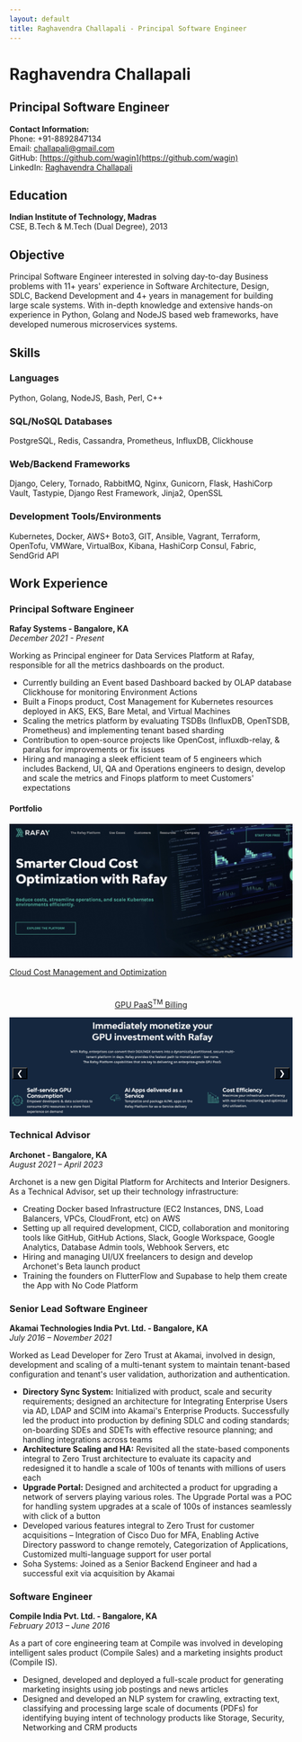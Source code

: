 ```yaml
---
layout: default
title: Raghavendra Challapali - Principal Software Engineer
---
```


# Raghavendra Challapali
## Principal Software Engineer

**Contact Information:**  
Phone: +91-8892847134  
Email: challapali@gmail.com  
GitHub: [https://github.com/wagin](https://github.com/wagin)  
LinkedIn: [Raghavendra Challapali](https://www.linkedin.com/in/raghavendra-challapali)

## Education
**Indian Institute of Technology, Madras**  
CSE, B.Tech & M.Tech (Dual Degree), 2013

## Objective
Principal Software Engineer interested in solving day-to-day Business problems with 11+ years' experience in Software Architecture, Design, SDLC, Backend Development and 4+ years in management for building large scale systems. With in-depth knowledge and extensive hands-on experience in Python, Golang and NodeJS based web frameworks, have developed numerous microservices systems.

## Skills

### Languages
Python, Golang, NodeJS, Bash, Perl, C++

### SQL/NoSQL Databases
PostgreSQL, Redis, Cassandra, Prometheus, InfluxDB, Clickhouse

### Web/Backend Frameworks
Django, Celery, Tornado, RabbitMQ, Nginx, Gunicorn, Flask, HashiCorp Vault, Tastypie, Django Rest Framework, Jinja2, OpenSSL

### Development Tools/Environments
Kubernetes, Docker, AWS+ Boto3, GIT, Ansible, Vagrant, Terraform, OpenTofu, VMWare, VirtualBox, Kibana, HashiCorp Consul, Fabric, SendGrid API

## Work Experience

### Principal Software Engineer
**Rafay Systems - Bangalore, KA**  
*December 2021 - Present*

Working as Principal engineer for Data Services Platform at Rafay, responsible for all the metrics dashboards on the product.

- Currently building an Event based Dashboard backed by OLAP database Clickhouse for monitoring Environment Actions
- Built a Finops product, Cost Management for Kubernetes resources deployed in AKS, EKS, Bare Metal, and Virtual Machines
- Scaling the metrics platform by evaluating TSDBs (InfluxDB, OpenTSDB, Prometheus) and implementing tenant based sharding
- Contribution to open-source projects like OpenCost, influxdb-relay, & paralus for improvements or fix issues
- Hiring and managing a sleek efficient team of 5 engineers which includes Backend, UI, QA and Operations engineers to design, develop and scale the metrics and Finops platform to meet Customers' expectations

#### Portfolio
<div style="display: flex; flex-wrap: wrap; gap: 10px;">
  <div style="width: 800px;">
    <a href="https://rafay.co/cloud-cost-optimization" target="_blank" rel="noopener noreferrer">
      <img src="/assets/images/cost-management.jpg" alt="Cloud Cost Management and Optimization" style="width: 100%; height: auto;">
      <p>Cloud Cost Management and Optimization</p>
    </a>
  </div>
  <div style="width: 1000px; position: relative;">
    <a href="https://rafay.co/gpu-paas/" target="_blank" rel="noopener noreferrer" style="display: block; text-align: center; margin-top: 5px;"><p style="text-align: center;">GPU PaaS<sup>TM</sup> Billing</p></a>
    <div class="carousel" style="position: relative; overflow: hidden; width: 100%; height: 100%;">
      <div class="slides" style="display: flex; transition: transform 0.5s ease;">
        <img src="/assets/images/gpu-paas.jpg" alt="GPU PaaS<sup>TM</sup>" style="width: 100%; flex-shrink: 0;">
        <img src="/assets/images/paas-billing.jpg" alt="PaaS Billing and Chargeback" style="width: 100%; flex-shrink: 0;">
      </div>
      <button onclick="prevSlide(this)" style="position: absolute; left: 5px; top: 40%; background: rgba(0,0,0,0.5); color: white;">❮</button>
      <button onclick="nextSlide(this)" style="position: absolute; right: 5px; top: 40%; background: rgba(0,0,0,0.5); color: white;">❯</button>
    </div>
  </div>
</div>

<script>
function nextSlide(btn) {
  const slides = btn.parentElement.querySelector('.slides');
  const total = slides.children.length;
  const current = parseInt(slides.getAttribute('data-index') || 0);
  const next = (current + 1) % total;
  slides.style.transform = `translateX(-${next * 100}%)`;
  slides.setAttribute('data-index', next);
}

function prevSlide(btn) {
  const slides = btn.parentElement.querySelector('.slides');
  const total = slides.children.length;
  const current = parseInt(slides.getAttribute('data-index') || 0);
  const prev = (current - 1 + total) % total;
  slides.style.transform = `translateX(-${prev * 100}%)`;
  slides.setAttribute('data-index', prev);
}
</script>


### Technical Advisor
**Archonet - Bangalore, KA**  
*August 2021 – April 2023*

Archonet is a new gen Digital Platform for Architects and Interior Designers. As a Technical Advisor, set up their technology infrastructure:

- Creating Docker based Infrastructure (EC2 Instances, DNS, Load Balancers, VPCs, CloudFront, etc) on AWS
- Setting up all required development, CICD, collaboration and monitoring tools like GitHub, GitHub Actions, Slack, Google Workspace, Google Analytics, Database Admin tools, Webhook Servers, etc
- Hiring and managing UI/UX freelancers to design and develop Archonet's Beta launch product
- Training the founders on FlutterFlow and Supabase to help them create the App with No Code Platform

### Senior Lead Software Engineer
**Akamai Technologies India Pvt. Ltd. - Bangalore, KA**  
*July 2016 – November 2021*

Worked as Lead Developer for Zero Trust at Akamai, involved in design, development and scaling of a multi-tenant system to maintain tenant-based configuration and tenant's user validation, authorization and authentication.

- **Directory Sync System:** Initialized with product, scale and security requirements; designed an architecture for Integrating Enterprise Users via AD, LDAP and SCIM into Akamai's Enterprise Products. Successfully led the product into production by defining SDLC and coding standards; on-boarding SDEs and SDETs with effective resource planning; and handling integrations across teams
- **Architecture Scaling and HA:** Revisited all the state-based components integral to Zero Trust architecture to evaluate its capacity and redesigned it to handle a scale of 100s of tenants with millions of users each
- **Upgrade Portal:** Designed and architected a product for upgrading a network of servers playing various roles. The Upgrade Portal was a POC for handling system upgrades at a scale of 100s of instances seamlessly with click of a button
- Developed various features integral to Zero Trust for customer acquisitions – Integration of Cisco Duo for MFA, Enabling Active Directory password to change remotely, Categorization of Applications, Customized multi-language support for user portal
- Soha Systems: Joined as a Senior Backend Engineer and had a successful exit via acquisition by Akamai

### Software Engineer
**Compile India Pvt. Ltd. - Bangalore, KA**  
*February 2013 – June 2016*

As a part of core engineering team at Compile was involved in developing intelligent sales product (Compile Sales) and a marketing insights product (Compile IS).

- Designed, developed and deployed a full-scale product for generating marketing insights using job postings and news articles
- Designed and developed an NLP system for crawling, extracting text, classifying and processing large scale of documents (PDFs) for identifying buying intent of technology products like Storage, Security, Networking and CRM products
